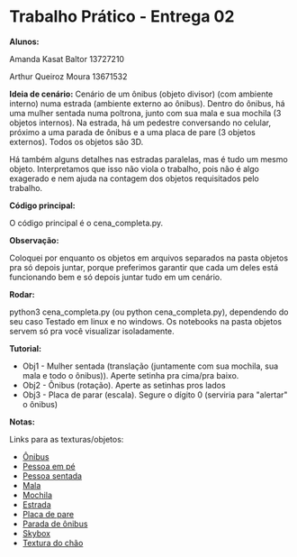 # Trabalho Prático - Entrega 02

**Alunos:** 

Amanda Kasat Baltor 13727210

Arthur Queiroz Moura 13671532

**Ideia de cenário:**
Cenário de um ônibus (objeto divisor) (com ambiente interno) numa estrada (ambiente externo ao ônibus).
Dentro do ônibus, há uma mulher sentada numa poltrona, junto com sua mala e sua mochila (3 objetos internos).
Na estrada, há um pedestre conversando no celular, próximo a uma parada de ônibus e a uma placa de pare
(3 objetos externos). Todos os objetos são 3D.

Há também alguns detalhes nas estradas paralelas, mas é tudo um mesmo objeto. Interpretamos que isso não viola o
trabalho, pois não é algo exagerado e nem ajuda na contagem dos objetos requisitados pelo trabalho.

**Código principal:**

O código principal é o cena_completa.py.

**Observação:**

Coloquei por enquanto os objetos em arquivos separados na pasta objetos pra só depois juntar, porque preferimos garantir que cada um deles está funcionando bem e só depois juntar tudo em um cenário. 

**Rodar:**

python3 cena_completa.py (ou python cena_completa.py), dependendo do seu caso
Testado em linux e no windows. Os notebooks na pasta objetos servem só pra você visualizar isoladamente. 

**Tutorial:**

- Obj1 - Mulher sentada (translação (juntamente com sua mochila, sua mala e todo o ônibus)). 
Aperte setinha pra cima/pra baixo.
- Obj2 - Ônibus (rotação). Aperte as setinhas pros lados
- Obj3 - Placa de parar (escala). Segure o dígito 0 (serviria para "alertar" o ônibus)

**Notas:**

Links para as texturas/objetos:

- [Ônibus](https://www.cgtrader.com/free-3d-models/vehicle/bus/merecedes-benz-mb-o-371r-1989-coach-bus)
- [Pessoa em pé](https://www.cgtrader.com/free-3d-models/character/man/ivan-1304)
- [Pessoa sentada](https://www.cgtrader.com/free-3d-models/character/woman/humano-casual-woman-sitting-and-talking-0218)
- [Mala](https://www.cgtrader.com/free-3d-models/character/other/baggage-3f429041-a57b-48f6-b1ba-31a7331db9b0)
- [Mochila](https://www.cgtrader.com/free-3d-models/character/clothing/trippy-urban-backpack)
- [Estrada](https://www.cgtrader.com/free-3d-models/architectural/architectural-street/road-types)
- [Placa de pare](https://www.cgtrader.com/free-3d-models/exterior/cityscape/road-sign-pare)
- [Parada de ônibus](https://www.cgtrader.com/free-3d-models/exterior/exterior-public/bus-stop-359b8be2-faf9-4448-b88f-913475964f7a)
- [Skybox](https://opengameart.org/content/miramar-skybox)
- [Textura do chão](https://www.textures4photoshop.com/tex/ground-dirt-and-sand/earth-soil-ground-texture-seamless-free.aspx)
